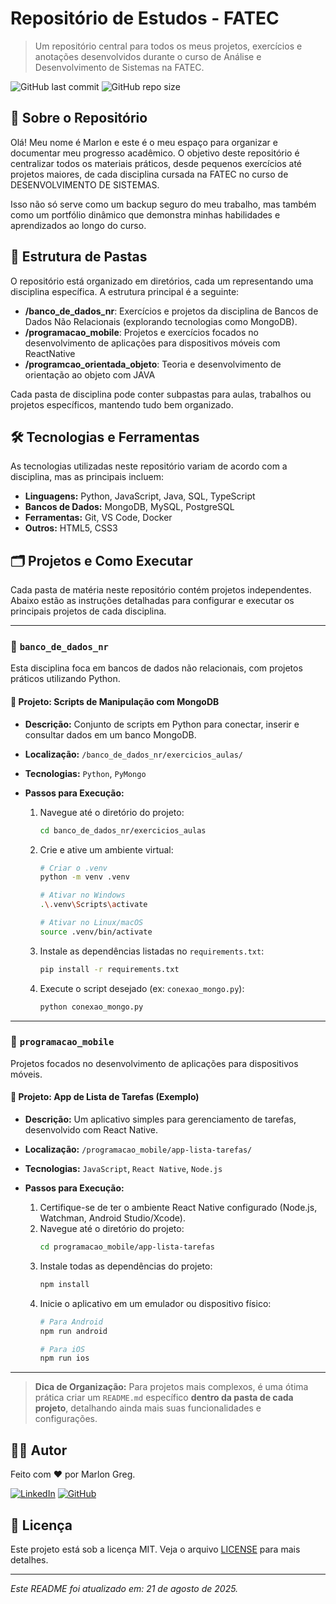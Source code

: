 # Repositório de Estudos - FATEC

> Um repositório central para todos os meus projetos, exercícios e anotações desenvolvidos durante o curso de Análise e Desenvolvimento de Sistemas na FATEC.

![GitHub last commit](https://img.shields.io/github/last-commit/marlon-greg/fatec?style=for-the-badge&logo=github&label=Último%20Commit)
![GitHub repo size](https://img.shields.io/github/repo-size/marlon-greg/fatec?style=for-the-badge&logo=github&label=Tamanho%20do%20Repositório)

## 🚀 Sobre o Repositório

Olá! Meu nome é Marlon e este é o meu espaço para organizar e documentar meu progresso acadêmico. O objetivo deste repositório é centralizar todos os materiais práticos, desde pequenos exercícios até projetos maiores, de cada disciplina cursada na FATEC no curso de DESENVOLVIMENTO DE SISTEMAS.

Isso não só serve como um backup seguro do meu trabalho, mas também como um portfólio dinâmico que demonstra minhas habilidades e aprendizados ao longo do curso.

## 📁 Estrutura de Pastas

O repositório está organizado em diretórios, cada um representando uma disciplina específica. A estrutura principal é a seguinte:

* **/banco_de_dados_nr**: Exercícios e projetos da disciplina de Bancos de Dados Não Relacionais (explorando tecnologias como MongoDB).
* **/programacao_mobile**: Projetos e exercícios focados no desenvolvimento de aplicações para dispositivos móveis com ReactNative
* **/programcao_orientada_objeto**: Teoria e desenvolvimento de orientação ao objeto com JAVA

Cada pasta de disciplina pode conter subpastas para aulas, trabalhos ou projetos específicos, mantendo tudo bem organizado.

## 🛠️ Tecnologias e Ferramentas

As tecnologias utilizadas neste repositório variam de acordo com a disciplina, mas as principais incluem:

* **Linguagens:** Python, JavaScript, Java, SQL, TypeScript
* **Bancos de Dados:** MongoDB, MySQL, PostgreSQL
* **Ferramentas:** Git, VS Code, Docker
* **Outros:** HTML5, CSS3

## 🗂️ Projetos e Como Executar

Cada pasta de matéria neste repositório contém projetos independentes. Abaixo estão as instruções detalhadas para configurar e executar os principais projetos de cada disciplina.

---

### 📂 `banco_de_dados_nr`

Esta disciplina foca em bancos de dados não relacionais, com projetos práticos utilizando Python.

#### 🐍 Projeto: Scripts de Manipulação com MongoDB
* **Descrição:** Conjunto de scripts em Python para conectar, inserir e consultar dados em um banco MongoDB.
* **Localização:** `/banco_de_dados_nr/exercicios_aulas/`
* **Tecnologias:** `Python`, `PyMongo`

* **Passos para Execução:**
    1.  Navegue até o diretório do projeto:
        ```bash
        cd banco_de_dados_nr/exercicios_aulas
        ```
    2.  Crie e ative um ambiente virtual:
        ```bash
        # Criar o .venv
        python -m venv .venv
        
        # Ativar no Windows
        .\.venv\Scripts\activate

        # Ativar no Linux/macOS
        source .venv/bin/activate
        ```
    3.  Instale as dependências listadas no `requirements.txt`:
        ```bash
        pip install -r requirements.txt
        ```
    4.  Execute o script desejado (ex: `conexao_mongo.py`):
        ```bash
        python conexao_mongo.py
        ```

---

### 📂 `programacao_mobile`

Projetos focados no desenvolvimento de aplicações para dispositivos móveis.

#### 📱 Projeto: App de Lista de Tarefas (Exemplo)
* **Descrição:** Um aplicativo simples para gerenciamento de tarefas, desenvolvido com React Native.
* **Localização:** `/programacao_mobile/app-lista-tarefas/`
* **Tecnologias:** `JavaScript`, `React Native`, `Node.js`

* **Passos para Execução:**
    1.  Certifique-se de ter o ambiente React Native configurado (Node.js, Watchman, Android Studio/Xcode).
    2.  Navegue até o diretório do projeto:
        ```bash
        cd programacao_mobile/app-lista-tarefas
        ```
    3.  Instale todas as dependências do projeto:
        ```bash
        npm install
        ```
    4.  Inicie o aplicativo em um emulador ou dispositivo físico:
        ```bash
        # Para Android
        npm run android

        # Para iOS
        npm run ios
        ```
---

> **Dica de Organização:** Para projetos mais complexos, é uma ótima prática criar um `README.md` específico **dentro da pasta de cada projeto**, detalhando ainda mais suas funcionalidades e configurações.

## 👨‍💻 Autor

Feito com ❤️ por Marlon Greg.

[![LinkedIn](https://img.shields.io/badge/LinkedIn-0077B5?style=for-the-badge&logo=linkedin&logoColor=white)](https://www.linkedin.com/in/SEU-LINK-DO-LINKEDIN/)
[![GitHub](https://img.shields.io/badge/GitHub-181717?style=for-the-badge&logo=github&logoColor=white)](https://github.com/marlon-greg)

## 📄 Licença

Este projeto está sob a licença MIT. Veja o arquivo [LICENSE](LICENSE) para mais detalhes.

---
_Este README foi atualizado em: 21 de agosto de 2025._

````
